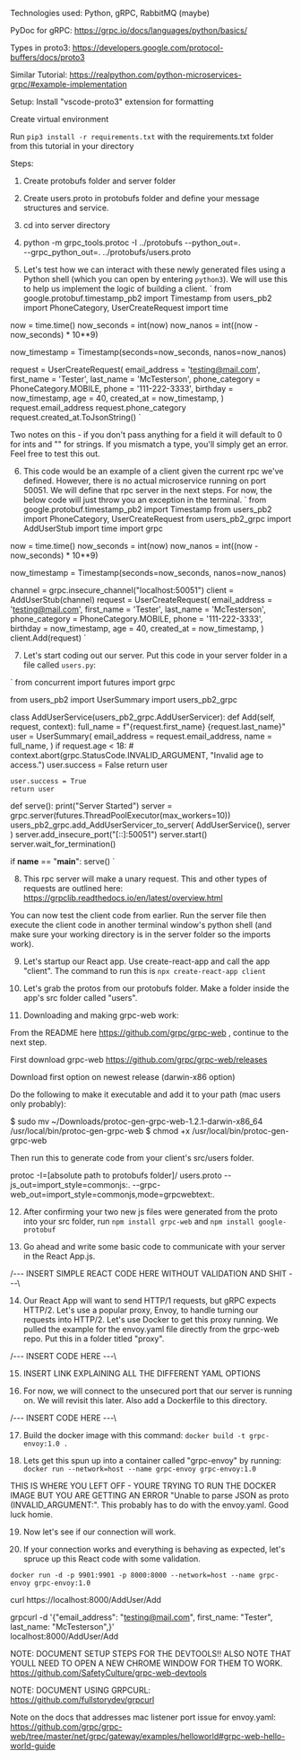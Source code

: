 Technologies used:
Python, gRPC, RabbitMQ (maybe)

PyDoc for gRPC:
https://grpc.io/docs/languages/python/basics/

Types in proto3:
https://developers.google.com/protocol-buffers/docs/proto3

Similar Tutorial: https://realpython.com/python-microservices-grpc/#example-implementation

Setup:
Install "vscode-proto3" extension for formatting

Create virtual environment

Run `pip3 install -r requirements.txt` with the requirements.txt folder from this tutorial in your directory

Steps:
1) Create protobufs folder and server folder
2) Create users.proto in protobufs folder and define your message structures and service.
3) cd into server directory
4) python -m grpc_tools.protoc -I ../protobufs --python_out=. \
         --grpc_python_out=. ../protobufs/users.proto

5) Let's test how we can interact with these newly generated files using a Python shell (which you can open by entering `python3`). We will use this to help us implement the logic of building a client.
`
from google.protobuf.timestamp_pb2 import Timestamp
from users_pb2 import PhoneCategory, UserCreateRequest
import time

now = time.time()
now_seconds = int(now)
now_nanos = int((now - now_seconds) * 10**9)

now_timestamp = Timestamp(seconds=now_seconds, nanos=now_nanos)

request = UserCreateRequest(
  email_address = 'testing@mail.com',
  first_name = 'Tester',
  last_name = 'McTesterson',
  phone_category = PhoneCategory.MOBILE,
  phone = '111-222-3333',
  birthday = now_timestamp,
  age = 40,
  created_at = now_timestamp,
)
request.email_address
request.phone_category
request.created_at.ToJsonString()
`

Two notes on this - if you don't pass anything for a field it will default to 0 for ints and "" for strings. If you mismatch a type, you'll simply get an error. Feel free to test this out.

6) This code would be an example of a client given the current rpc we've defined. However, there is no actual microservice running on port 50051. We will define that rpc server in the next steps. For now, the below code will just throw you an exception in the terminal.
`
from google.protobuf.timestamp_pb2 import Timestamp
from users_pb2 import PhoneCategory, UserCreateRequest
from users_pb2_grpc import AddUserStub
import time
import grpc

now = time.time()
now_seconds = int(now)
now_nanos = int((now - now_seconds) * 10**9)

now_timestamp = Timestamp(seconds=now_seconds, nanos=now_nanos)

channel = grpc.insecure_channel("localhost:50051")
client = AddUserStub(channel)
request = UserCreateRequest(
  email_address = 'testing@mail.com',
  first_name = 'Tester',
  last_name = 'McTesterson',
  phone_category = PhoneCategory.MOBILE,
  phone = '111-222-3333',
  birthday = now_timestamp,
  age = 40,
  created_at = now_timestamp,
)
client.Add(request)
`

7) Let's start coding out our server. Put this code in your server folder in a file called `users.py`:

`
from concurrent import futures
import grpc

from users_pb2 import UserSummary
import users_pb2_grpc

class AddUserService(users_pb2_grpc.AddUserServicer):
  def Add(self, request, context):
    full_name = f"{request.first_name} {request.last_name}"
    user = UserSummary(
      email_address = request.email_address,
      name = full_name,
    )
    if request.age < 18:
      # context.abort(grpc.StatusCode.INVALID_ARGUMENT, "Invalid age to access.")
      user.success = False
      return user

    user.success = True
    return user

def serve():
  print("Server Started")
  server = grpc.server(futures.ThreadPoolExecutor(max_workers=10))
  users_pb2_grpc.add_AddUserServicer_to_server(
    AddUserService(), server
  )
  server.add_insecure_port("[::]:50051")
  server.start()
  server.wait_for_termination()

if __name__ == "__main__":
  serve()
`

8) This rpc server will make a unary request. This and other types of requests are outlined here:
https://grpclib.readthedocs.io/en/latest/overview.html

You can now test the client code from earlier. Run the server file then execute the client code in another terminal window's python shell (and make sure your working directory is in the server folder so the imports work).

9) Let's startup our React app. Use create-react-app and call the app "client". The command to run this is `npx create-react-app client`

10) Let's grab the protos from our protobufs folder. Make a folder inside the app's src folder called "users".

11) Downloading and making grpc-web work:

From the README here https://github.com/grpc/grpc-web , continue to the next step.

First download grpc-web
https://github.com/grpc/grpc-web/releases

Download first option on newest release (darwin-x86 option)

Do the following to make it executable and add it to your path (mac users only probably):

$ sudo mv ~/Downloads/protoc-gen-grpc-web-1.2.1-darwin-x86_64 \
    /usr/local/bin/protoc-gen-grpc-web
$ chmod +x /usr/local/bin/protoc-gen-grpc-web

Then run this to generate code from your client's src/users folder.

protoc -I=[absolute path to protobufs folder]/ users.proto     --js_out=import_style=commonjs:.     --grpc-web_out=import_style=commonjs,mode=grpcwebtext:.

12) After confirming your two new js files were generated from the proto into your src folder, run
`npm install grpc-web`
and
`npm install google-protobuf`

13) Go ahead and write some basic code to communicate with your server in the React App.js.

/---
INSERT SIMPLE REACT CODE HERE WITHOUT VALIDATION AND SHIT
---\

14) Our React App will want to send HTTP/1 requests, but gRPC expects HTTP/2. Let's use a popular proxy, Envoy, to handle turning our requests into HTTP/2. Let's use Docker to get this proxy running. We pulled the example for the envoy.yaml file directly from the grpc-web repo. Put this in a folder titled "proxy".

/---
INSERT CODE HERE
---\

15) INSERT LINK EXPLAINING ALL THE DIFFERENT YAML OPTIONS

16) For now, we will connect to the unsecured port that our server is running on. We will revisit this later. Also add a Dockerfile to this directory.

/---
INSERT CODE HERE
---\

17) Build the docker image with this command:
`docker build -t grpc-envoy:1.0 .`

18) Lets get this spun up into a container called "grpc-envoy" by running:
`docker run --network=host --name grpc-envoy grpc-envoy:1.0`

THIS IS WHERE YOU LEFT OFF - YOURE TRYING TO RUN THE DOCKER IMAGE BUT YOU ARE GETTING AN ERROR "Unable to parse JSON as proto (INVALID_ARGUMENT:". This probably has to do with the envoy.yaml. Good luck homie.

19) Now let's see if our connection will work.

20) If your connection works and everything is behaving as expected, let's spruce up this React code with some validation.


`docker run -d -p 9901:9901 -p 8000:8000 --network=host --name grpc-envoy grpc-envoy:1.0`

curl https://localhost:8000/AddUser/Add

grpcurl -d '{"email_address": "testing@mail.com",
  first_name: "Tester",
  last_name: "McTesterson",}' \
    localhost:8000/AddUser/Add


NOTE: DOCUMENT SETUP STEPS FOR THE DEVTOOLS!! ALSO NOTE THAT YOULL NEED TO OPEN A NEW CHROME WINDOW FOR THEM TO WORK.
https://github.com/SafetyCulture/grpc-web-devtools

NOTE: DOCUMENT USING GRPCURL:
https://github.com/fullstorydev/grpcurl

Note on the docs that addresses mac listener port issue for envoy.yaml: https://github.com/grpc/grpc-web/tree/master/net/grpc/gateway/examples/helloworld#grpc-web-hello-world-guide

